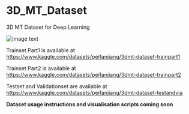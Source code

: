 # 3D_MT_Dataset
3D MT Dataset for Deep Learning

![image text](https://github.com/jiangpeifan/3D_MT_Dataset/blob/main/DATASET.jpg "DATASET")


Trainset Part1 is available at https://www.kaggle.com/datasets/peifanjiang/3dmt-dataset-trainpart1

Trainset Part2 is available at https://www.kaggle.com/datasets/peifanjiang/3dmt-dataset-trainpart2

Testset and Validationset are available at https://www.kaggle.com/datasets/peifanjiang/3dmt-dataset-testandvia

**Dataset usage instructions and visualisation scripts coming soon**
